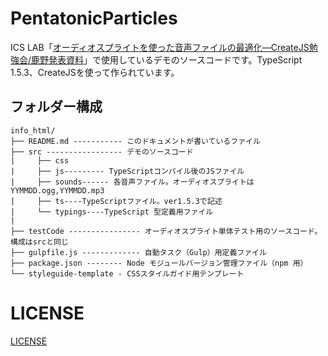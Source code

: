 # PentatonicParticles

ICS LAB「[オーディオスプライトを使った音声ファイルの最適化―CreateJS勉強会/鹿野発表資料](http://ics-web.jp/lab/?p=8868)」で使用しているデモのソースコードです。TypeScript 1.5.3、CreateJSを使って作られています。

## フォルダー構成

```
info_html/
├── README.md ----------- このドキュメントが書いているファイル
├── src ----------------- デモのソースコード
|     ├── css
|     ├── js--------- TypeScriptコンパイル後のJSファイル
|     ├── sounds------ 各音声ファイル。オーディオスプライトはYYMMDD.ogg,YYMMDD.mp3
|     ├── ts----TypeScriptファイル。ver1.5.3で記述
|     └── typings----TypeScript 型定義用ファイル
|      
├── testCode ---------------- オーディオスプライト単体テスト用のソースコード。構成はsrcと同じ
├── gulpfile.js ------------- 自動タスク（Gulp）用定義ファイル
├── package.json -------- Node モジュールバージョン管理ファイル（npm 用）
└── styleguide-template - CSSスタイルガイド用テンプレート
```

# LICENSE
[LICENSE](https://github.com/ics-creative/150908_pentatonic_particles/LICENSE)
